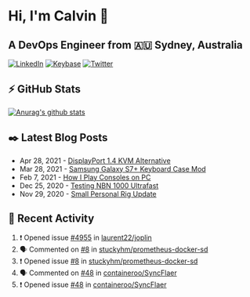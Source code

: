 # Hi, I'm Calvin 🍭
## A DevOps Engineer from 🇦🇺 Sydney, Australia</h3>

[![LinkedIn](https://img.shields.io/badge/-c–bui-0077B5?style=flat-square&labelColor=0077B5&logo=LinkedIn&logoColor=white)](https://www.linkedin.com/in/c-bui/)
[![Keybase](https://img.shields.io/badge/-calvinbui-ff6f21?style=flat-square&labelColor=ff6f21&logo=Keybase&logoColor=white)](https://keybase.io/calvinbui)
[![Twitter](https://img.shields.io/badge/-ASAPCalvin-1DA1F2?style=flat-square&labelColor=1DA1F2&logo=Twitter&logoColor=white)](https://twitter.com/ASAPCalvin)

<!-- https://github.com/rishavanand/github-profilinator -->
## ⚡ GitHub Stats
[![Anurag's github stats](https://github-readme-stats.vercel.app/api?username=calvinbui&count_private=true&hide_title=true)](https://github.com/anuraghazra/github-readme-stats)

<!-- https://github.com/gautamkrishnar/blog-post-workflow -->
## ✒️ Latest Blog Posts

<!-- BLOG-POST-LIST:START -->
- Apr 28, 2021 - [DisplayPort 1.4 KVM Alternative](https://calvin.me/displayport-1.4-kvm-alternative)
- Mar 28, 2021 - [Samsung Galaxy S7+ Keyboard Case Mod](https://calvin.me/samsung-galaxy-tab-s7-plus-keyboard-case-mod)
- Feb 7, 2021 - [How I Play Consoles on PC](https://calvin.me/how-i-play-consoles-on-pc)
- Dec 25, 2020 - [Testing NBN 1000 Ultrafast](https://calvin.me/testing-nbn-1000-ultrafast)
- Nov 29, 2020 - [Small Personal Rig Update](https://calvin.me/small-personal-rig-update)

<!-- BLOG-POST-LIST:END -->

## 🏃‍ Recent Activity

<!--START_SECTION:activity-->
1. ❗️ Opened issue [#4955](https://github.com/laurent22/joplin/issues/4955) in [laurent22/joplin](https://github.com/laurent22/joplin)
2. 🗣 Commented on [#8](https://github.com/stuckyhm/prometheus-docker-sd/issues/8) in [stuckyhm/prometheus-docker-sd](https://github.com/stuckyhm/prometheus-docker-sd)
3. ❗️ Opened issue [#8](https://github.com/stuckyhm/prometheus-docker-sd/issues/8) in [stuckyhm/prometheus-docker-sd](https://github.com/stuckyhm/prometheus-docker-sd)
4. 🗣 Commented on [#48](https://github.com/containeroo/SyncFlaer/issues/48) in [containeroo/SyncFlaer](https://github.com/containeroo/SyncFlaer)
5. ❗️ Opened issue [#48](https://github.com/containeroo/SyncFlaer/issues/48) in [containeroo/SyncFlaer](https://github.com/containeroo/SyncFlaer)
<!--END_SECTION:activity-->
